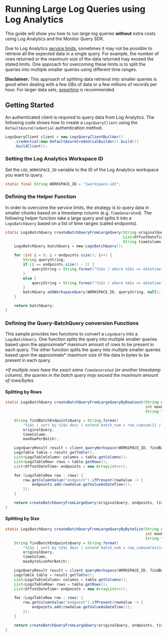 # Running Large Log Queries using Log Analytics

This guide will show you how to run large log queries **without** extra costs using Log Analytics and the Monitor Query SDK.

Due to Log Analytics [service limits](https://learn.microsoft.com/en-us/azure/azure-monitor/service-limits#la-query-api), sometimes it may
not be possible to retrieve all the expected data in a single query. For example, the number of rows returned or the maximum size of the
data returned may exceed the stated limits. One approach for overcoming these limits is to split the queries into multiple smaller queries
using different time ranges.

**Disclaimer:** This approach of splitting data retrieval into smaller queries is good when dealing with a few GBs of data or a few millions
of records per hour. For larger data sets, 
[exporting](https://learn.microsoft.com/en-us/azure/azure-monitor/logs/logs-data-export?tabs=portal) is recommended.

## Getting Started

An authenticated client is required to query data from Log Analytics. The following code shows how to create a `LogsQueryClient` using the
`DefaultAzureCredential` authentication method.

```java com.azure.monitor.query.LargeQuerySample-createLogsQueryClient
LogsQueryClient client = new LogsQueryClientBuilder()
    .credential(new DefaultAzureCredentialBuilder().build())
    .buildClient();
```

### Setting the Log Analytics Workspace ID

Set the `LOG_WORKSPACE_ID` variable to the ID of the Log Analytics workspace you want to query.

```java com.azure.monitor.query.LargeQuerySample-setWorkspaceId
static final String WORKSPACE_ID = "{workspace-id}";
```

### Defining the Helper Function

In order to overcome the service limits, the strategy is to query data in smaller chunks based on a timestamp column (e.g. `TimeGenerated`). The
following helper function take a large query and splits it into a `LogsBatchQuery` based on a list of time ranges (called endpoints).

```java com.azure.monitor.query.LargeQuerySample-createBatchQueryFromLargeQuery
static LogsBatchQuery createBatchQueryFromLargeQuery(String originalQuery,
                                                     List<OffsetDateTime> endpoints,
                                                     String timeColumn) {
    LogsBatchQuery batchQuery = new LogsBatchQuery();

    for (int i = 0; i < endpoints.size(); i++) {
        String queryString;
        if (i == endpoints.size() - 1) {
            queryString = String.format("%1$s | where %3$s >= datetime('%2$s')", originalQuery, endpoints.get(i), timeColumn);
        }
        else {
            queryString = String.format("%1$s | where %4$s >= datetime('%2$s') and %4$s < datetime('%3$s')", originalQuery, endpoints.get(i), endpoints.get(i + 1), timeColumn);
        }
        batchQuery.addWorkspaceQuery(WORKSPACE_ID, queryString, null);
    }

    return batchQuery;
}
```

### Defining the Query-BatchQuery conversion Functions

This sample provides two functions to convert a `LogsQuery` into a `LogsBatchQuery`. One function splits the query into multiple smaller queries
based upon the approximate* maximum amount of rows to be present in each query. The other function splits the query into multiple smaller queries based upon
the approximate* maximum size of the data in bytes to be present in each query.

_*If multiple rows have the exact same `TimeGenerated` (or another timestamp column), the queries in the batch query may exceed the maximum amount of rows/bytes_

#### Splitting by Rows

```java com.azure.monitor.query.LargeQuerySample-createBatchQueryFromLargeQueryByRows
static LogsBatchQuery createBatchQueryFromLargeQueryByRowCount(String originalQuery,
                                                               int maxRowPerBatch,
                                                               String timeColumn) {

    String findBatchEndpointsQuery = String.format(
        "%1$s | sort by %2$s desc | extend batch_num = row_cumsum(1) / %3$s | summarize endpoint=min(%2$s) by batch_num | sort by batch_num desc | project endpoint",
        originalQuery,
        timeColumn,
        maxRowPerBatch);

    LogsQueryResult result = client.queryWorkspace(WORKSPACE_ID, findBatchEndpointsQuery, QueryTimeInterval.ALL);
    LogsTable table = result.getTable();
    List<LogsTableColumn> columns = table.getColumns();
    List<LogsTableRow> rows = table.getRows();
    List<OffsetDateTime> endpoints = new ArrayList<>();

    for (LogsTableRow row : rows) {
        row.getColumnValue("endpoint").ifPresent(rowValue -> {
            endpoints.add(rowValue.getValueAsDateTime());
        });
    }

    return createBatchQueryFromLargeQuery(originalQuery, endpoints, timeColumn);
}
```

#### Splitting by Size

```java com.azure.monitor.query.LargeQuerySample-createBatchQueryFromLargeQueryBySize
static LogsBatchQuery createBatchQueryFromLargeQueryByByteSize(String originalQuery,
                                                               int maxByteSizePerBatch,
                                                               String timeColumn) {
    String findBatchEndpointsQuery = String.format(
        "%1$s | sort by %2$s desc | extend batch_num = row_cumsum(estimate_data_size(*)) / %3$s | summarize endpoint=min(%2$s) by batch_num | sort by batch_num desc | project endpoint",
        originalQuery,
        timeColumn,
        maxByteSizePerBatch);

    LogsQueryResult result = client.queryWorkspace(WORKSPACE_ID, findBatchEndpointsQuery, QueryTimeInterval.ALL);
    LogsTable table = result.getTable();
    List<LogsTableColumn> columns = table.getColumns();
    List<LogsTableRow> rows = table.getRows();
    List<OffsetDateTime> endpoints = new ArrayList<>();

    for (LogsTableRow row : rows) {
        row.getColumnValue("endpoint").ifPresent(rowValue -> {
            endpoints.add(rowValue.getValueAsDateTime());
        });
    }

    return createBatchQueryFromLargeQuery(originalQuery, endpoints, timeColumn);
}
```

